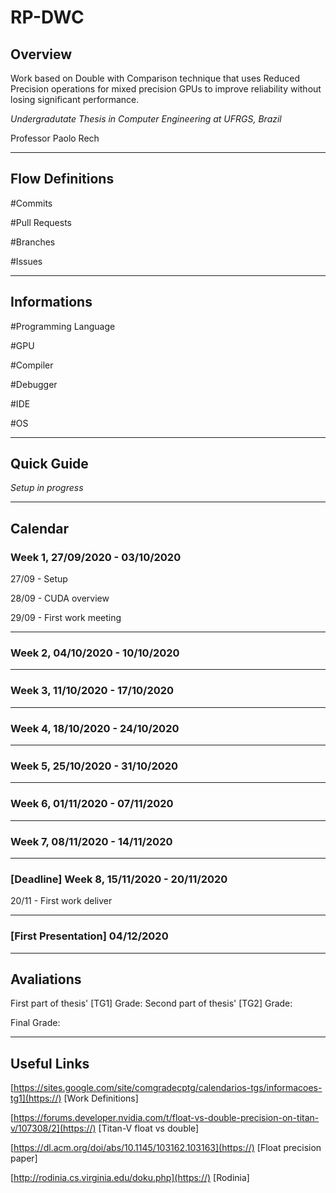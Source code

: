 # RP-DWC

## Overview

Work based on Double with Comparison technique that uses Reduced Precision operations for mixed precision GPUs to improve reliability without losing significant performance.

*Undergradutate Thesis in Computer Engineering at UFRGS, Brazil*

Professor Paolo Rech

---



## Flow Definitions

#Commits

#Pull Requests

#Branches

#Issues

---



## Informations

#Programming Language

#GPU

#Compiler

#Debugger

#IDE

#OS

---



## Quick Guide

*Setup in progress*

---



## Calendar

### Week 1,  27/09/2020 - 03/10/2020

27/09 - Setup

28/09 - CUDA overview

29/09 - First work meeting

---



### Week 2, 04/10/2020 - 10/10/2020

---

### Week 3, 11/10/2020 - 17/10/2020

---

### Week 4, 18/10/2020 - 24/10/2020

---

### Week 5, 25/10/2020 - 31/10/2020

---

### Week 6, 01/11/2020 - 07/11/2020

---

### Week 7, 08/11/2020 - 14/11/2020

---

### [Deadline] Week 8, 15/11/2020 - 20/11/2020

20/11 - First work deliver

---

### [First Presentation] 04/12/2020

---



## Avaliations

First part of thesis' [TG1] Grade:
Second part of thesis' [TG2] Grade:

Final Grade:

---



## Useful Links

[https://sites.google.com/site/comgradecptg/calendarios-tgs/informacoes-tg1](https://) [Work Definitions]

[https://forums.developer.nvidia.com/t/float-vs-double-precision-on-titan-v/107308/2](https://) [Titan-V float vs double]

[https://dl.acm.org/doi/abs/10.1145/103162.103163](https://) [Float precision paper]

[http://rodinia.cs.virginia.edu/doku.php](https://) [Rodinia]
